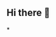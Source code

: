 ## Hi there 👋

<!--
**bariaakash/bariaakash** is a ✨ _special_ ✨ repository because its `README.md` (this file) appears on your GitHub profile.

Here are some ideas to get you started:

- 👋 Hi I am Aakash Bari
- 👨‍⚖️ I’m currently working as Data Analyst
- 📈 I’m currently learning Data Science, AI/ML
- 👯 I’m looking to collaborate on Data Science role
- 📧 How to reach me: @<bariaakash215@gmail.com>
- 😄 Pronouns: He/Him

-->* 


